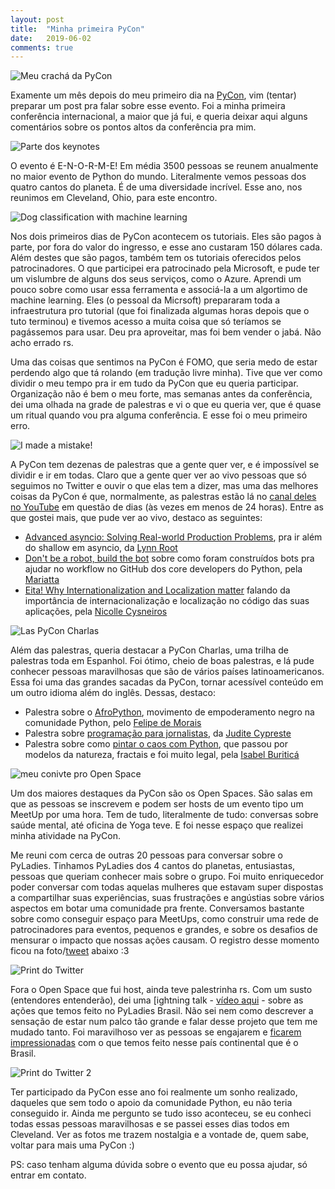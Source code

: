 ```yaml
---
layout: post
title:  "Minha primeira PyCon"
date:   2019-06-02
comments: true
---
```


![Meu crachá da PyCon](https://lh3.googleusercontent.com/YT7NNmuVwJVfEYxZkS53aoORmWd0BNpO2bGkqT6o8xR5pBqs2cpLvHTNHDKfA5ocr9sb5MCseQTP1lL9E72BlhKAdZtjVNFxNT3w5Zkg-Xp9WQN_8StuFBTW6C1VfSboUDJ2F_KWp5Xr-uzUOD3e5K3fs-ZT1ndym7Rl2KxcsJfZhHUB14xIiVlAzQz-a0YydGmzM9yfOa4WpCPiwdEaKFaXMTWDsy89VEEe-SRNWA41IiBO9yM2TU6jKSTlupo_tVWGWKovw-xaAII-qn-iqdQfw07Yci69ungMky2HsFPr9Eu35IrTWh4jKo0vzi8eEJlAMwB8c9_MW0p4puERqVUmXrzZEtSTHbSikDuXKZXlsPuukOXXh6kpMNdSmmHzAjaEgzpdPvu-kw9qz4H4T2S37v6HoQuhxwxkiZA5hbu6gO6kVDT2xpidKH2lv22xm6o07ghZf20P_9mgtySc3dJYP02ovT3Y7igUDn_E9djgxr_aoJpSD-XTiE3Q56vxmRWy-uKm1VUmXaiHIVa7yX17X63fU8-oh5t5FC5iDSxGtjSCPe9Y3CwSDqPRdYRMmC4AXxY2JbIMMk5yrpUKb4ZrPaRtoA9IcWgXVbaN3mciC3X8AhxfszDd3yNuMpFrqdaGuz-O8hggulpEReeexmUYVuNwoQ3j=w478-h637-no)


Examente um mês depois do meu primeiro dia na [PyCon](https://us.pycon.org/2019/), vim (tentar) preparar um post pra falar sobre esse evento. Foi a minha primeira conferência internacional, a maior que já fui, e queria deixar aqui alguns comentários sobre os pontos altos da conferência pra mim.


![Parte dos keynotes](https://lh3.googleusercontent.com/dwVpIEH6ZnAHdbvN03XEiWlZeltuguVNotA4oVV3F3fbFEzHGDUdY70b5IUz-_xJD71bJ0ui1k0MgRBFHkdqU_laL4iRD3kUlBb85EWAHuE2iIQtszVq9CCc5jbyxvxa7z3zn-bEfR0JEnWhNMbxCD7_6c7wIti7wtpg8tEhZfcsYvBOnM8_og7h_5qjxxyz1le0eP0u22odQZ1YJgDteg1vqvQow-wvhmnuu0CBvW-AKnpDmk9sSy_KuMXvs4d4sTo-v1PTwiQEByc6mNDHLaJMdnPqscbt29ri125B-YqBS1-SmMpfXq6UxqCAOgQfDMXULT0OpRVpexOCA5fDYa42-b84mbVfnapZ5RaxsiyXc0oHrP3DW2--UyCl76OnfYvQnHu4jdbBJfQjiUqNQ6H_JQ88zFQ5rhD3hsjvTvMot1WV5NgPOoO4PDCWfUkCCubU2itdkm-kqajtIqwlDMAZ5Tu6_AMnoBgXB_Dd7QKYhdjBc8AuZqcjkfB4PAvkzqlbICHHNbjIfLgnJHYLVXiJiLImPO6hw0jRsuHdu7d-7bcEGPRdy_wyN2y-B43Hn62yK1-u8cHomqXZwogRZlbL8buzcJQ8hxllNw_QgVoduRV_IeVRFyUuz483aakHdPFO7szc04ag5fIk4KCPGrAj9NMmBs7y=w850-h637-no)


O evento é E-N-O-R-M-E! Em média 3500 pessoas se reunem anualmente no maior evento de Python do mundo. Literalmente vemos pessoas dos quatro cantos do planeta. É de uma diversidade incrível. Esse ano, nos reunimos em Cleveland, Ohio, para este encontro.


![Dog classification with machine learning](https://lh3.googleusercontent.com/wTNVhcy_t3pDXFfGn3qxmTCtcDKs69_4q4t4ce4UtC-bGBnxRLZDzvnR9CtG70wXzYgTRZ3BF0i1KKhscnUhHEIW68HFGre9RolUFv_iXTw6oaegFdAJ413mchHBXgNeEzQRT2cGsK9xIOWKqpJmVV0TMXLE-rShCOesTDr04KVvhE3OmoKjuW1EOuc4nbU4E1g35Qz8OHLf46_M1KTJSVM14L2sLesk_xvn6g5N0mq5mqZvLOYEwNVWAmkI8RWCQgZG3xYEN8U2G4DQCb49aOvhwT7pn3hDQIZIYIVh29zaSbfWjVzldIxvb6HSish-TMd6Ah_WzW9naWGJhytmYc9OMiLdJpKJpxJyupu8FrFwsmcA8WtEFXyqw-8xLZDlEYoKQV6DOxwqosuuSUjeAM1Oj8sfCd8QdG3InluESfbZy4sgyI6HtJ8GZdnZmz3D8y-tI7fpW35xol_MFuK9p4biMdRC6q3YX5_LdK5m2d9tBCKKbCCDTI0S01jmA-20MqAnsR_ynFdEFhnwt7xrP3OW5RACNmcJ17mugOzQ47hsoheZqfK3qNanvZxpbckDVqxUnKRYtI8mUww-Ev0-DUjt-la6GRPfSv1bKbsiuRtV-OwysuJdLKZ4avO_BiYzsv21nSXY_GaihkmtLs5OLRpKjTWjqhv0=w478-h637-no)


Nos dois primeiros dias de PyCon acontecem os tutoriais. Eles são pagos à parte, por fora do valor do ingresso, e esse ano custaram 150 dólares cada. Além destes que são pagos, também tem os tutoriais oferecidos pelos patrocinadores. O que participei era patrocinado pela Microsoft, e pude ter um vislumbre de alguns dos seus serviços, como o Azure. Aprendi um pouco sobre como usar essa ferramenta e associá-la a um algortimo de machine learning. Eles (o pessoal da Micrsoft) prepararam toda a infraestrutura pro tutorial (que foi finalizada algumas horas depois que o tuto terminou) e tivemos acesso a muita coisa que só teríamos se pagássemos para usar. Deu pra aproveitar, mas foi bem vender o jabá. Não acho errado rs.


Uma das coisas que sentimos na PyCon é FOMO, que seria medo de estar perdendo algo que tá rolando (em tradução livre minha). Tive que ver como dividir o meu tempo pra ir em tudo da PyCon que eu queria participar. Organização não é bem o meu forte, mas semanas antes da conferência, dei uma olhada na grade de palestras e vi o que eu queria ver, que é quase um ritual quando vou pra alguma conferência. E esse foi o meu primeiro erro.


![I made a mistake!](https://media.giphy.com/media/rJSKGg8010eUE/giphy.gif)


A PyCon tem dezenas de palestras que a gente quer ver, e é impossível se dividir e ir em todas. Claro que a gente quer ver ao vivo pessoas que só seguimos no Twitter e ouvir o que elas tem a dizer, mas uma das melhores coisas da PyCon é que, normalmente, as palestras estão lá no [canal deles no YouTube](https://www.youtube.com/channel/UCxs2IIVXaEHHA4BtTiWZ2mQ) em questão de dias (às vezes em menos de 24 horas). Entre as que gostei mais, que pude ver ao vivo, destaco as seguintes:

* [Advanced asyncio: Solving Real-world Production Problems](https://www.youtube.com/watch?v=bckD_GK80oY), pra ir além do shallow em asyncio, da [Lynn Root](https://twitter.com/roguelynn)
* [Don't be a robot, build the bot](https://www.youtube.com/watch?v=_xdEAxLuj9Y) sobre como foram construídos bots pra ajudar no workflow no GitHub dos core developers do Python, pela [Mariatta](https://twitter.com/mariatta)
* [Eita! Why Internationalization and Localization matter](https://www.youtube.com/watch?v=2eF_MhgplQ8) falando da importância de internacionalização e localização no código das suas aplicações, pela [Nicolle Cysneiros](https://twitter.com/nicysneiros)


![Las PyCon Charlas](https://pbs.twimg.com/profile_banners/948661949629456384/1518195829/1500x500)


Além das palestras, queria destacar a PyCon Charlas, uma trilha de palestras toda em Espanhol. Foi ótimo, cheio de boas palestras, e lá pude conhecer pessoas maravilhosas que são de vários países latinoamericanos. Essa foi uma das grandes sacadas da PyCon, tornar acessível conteúdo em um outro idioma além do inglês. Dessas, destaco:

* Palestra sobre o [AfroPython](https://www.youtube.com/watch?v=vFsUHJRPtJ4), movimento de empoderamento negro na comunidade Python, pelo [Felipe de Morais](https://twitter.com/felipedemorais_)
* Palestra sobre [programação para jornalistas](https://www.youtube.com/watch?v=or3d8pNrSBc), da [Judite Cypreste](https://twitter.com/juditecypreste)
* Palestra sobre como [pintar o caos com Python](https://www.youtube.com/watch?v=4OkiRPU-XMU), que passou por modelos da natureza, fractais e foi muito legal, pela [Isabel Buriticá](https://twitter.com/iris9112)


![meu conivte pro Open Space](https://lh3.googleusercontent.com/lbKlDnu09Nep0Tr3XQZ9TRDlfAPNLHb9-IrJWQOq7fayDLWVoOF5Ba-IUlRBw47vVVS0a4_Cm7Cu44DHKwaPC4Xx62KudFnfw6xCubSVWqBtCrAiEw0tcBfqRUf1udoJ8Ix77MjIFpSU3Q9g-sSd1fHvjUmh8cOniYyzbJP_6k6fKk3LWwTg2tZcToGhYxdoW0k7ke5DegeQnCBUvSX4n2E_eCOmWf-SxRebdY2qetniwZ9tO6bGTUjarIjT8vmxZZ9gaDvYcXrNbPDoHwwyCk4DkbK3o-nVjK5ZYPVcTGSpy77tlYndnvHBVg7NraJnRsliYRHwIgHPBaj2i-7NRfAOt-up1CksiVJZ2TxcFWDboLhgUX0UNpUi8_Rb4-lZLhtql1Xo_WfP_QbNSMkRUtyqTGSWF3tr_OKt8GxHMIW-FM9-omPhcoi0sSeh7-qxo45JnslqiFtMQUCFTM_9I-aQKXY7u3sVo6nTCL3bLZm_YUlgNIW1B77icPPkYqIF-ek_4BVsVGo2VXMfjpfvM91iSmBDiGrCCK2QTq3mnDPRmzQNo7VHIvcjWxLTo_zqNpXg8gcs-gSVhpgYXX7ROHxY7CpRjYvdT0DGHcGri2EoQR-0PQ_h2DVWk3IFwhey4sHt6g8qZ8eWUOj9fZRZtkvuBzeNUNzz=w478-h637-no)

Um dos maiores destaques da PyCon são os Open Spaces. São salas em que as pessoas se inscrevem e podem ser hosts de um evento tipo um MeetUp por uma hora. Tem de tudo, literalmente de tudo: conversas sobre saúde mental, até oficina de Yoga teve. E foi nesse espaço que realizei minha atividade na PyCon.

Me reuni com cerca de outras 20 pessoas para conversar sobre o PyLadies. Tinhamos PyLadies dos 4 cantos do planetas, entusiastas, pessoas que queriam conhecer mais sobre o grupo. Foi muito enriquecedor poder conversar com todas aquelas mulheres que estavam super dispostas a compartilhar suas experiências, suas frustrações e angústias sobre vários aspectos em botar uma comunidade pra frente. Conversamos bastante sobre como conseguir espaço para MeetUps, como construir uma rede de patrocinadores para eventos, pequenos e grandes, e sobre os desafios de mensurar o impacto que nossas ações causam. O registro desse momento ficou na foto/[tweet](https://twitter.com/delight737/status/1125114701275377664) abaixo :3

![Print do Twitter](https://lh3.googleusercontent.com/np1pekarhe_JSN8lym8K2VdgbL0JBodPXlDUz3Ugj0JOm3QQhKFpo5nA5R2Pe9Lb9ta8CxYdiUKBbZm_YR0IDsFu0ya5VvhfbIbQu_V9ij9I0F_sh98p9XVwheQEAL-YqZZ6ErMQMlKIw1bFxli9B3TSJgvsvGGHpmJZku3-Gh0xKCzGXPAVxfZ_UoZi6QpNOFmGhJ206cidV_M3rGVnC9rj1D5Q88GNH2VS9G-jjsnx1OXS5VGnHx4OTO-KMY-7lbV4OjyLFcdMcnJSW_cu7YLxfmD5KtqQJ4B_8JsoWUSim5-VxNU4u3Z4Aq3xJ5c-QVjbuq0RlUh-MWYQwRlTUDgwpYjPRoWWsKLYV1Rgpb4aoW6Uuc8QlbHCeWMj3q7RjCRYSh2_GKj9Td1ERLY13Nfl7ympVZ2yr2UZ6zdQZ6upMpbsGsDAVjNqIMNdah7IWEfkdOCFdfVoiIkkuFtk1R77b1iGB7GcZlNaiX1cr72oQLqos2Gpl1xN8tYHrqv1ra-jw1Ljri-kIhH88okMLRT8_DhN_n0FUc2mzmBkkh8dqsi0NFSk9pqw2my1us8SmgioUsArnbQRinsFryKrhZFINTBosWPcfcQJcHyBesjff1umguQZfM3asMqs0zCF5Fvxjr-lcAxAXdjUhiL07KtI6bSgHIOX=w216-h268-no)

Fora o Open Space que fui host, ainda teve palestrinha rs. Com um susto (entendores entenderão), dei uma [ightning talk - [vídeo aqui](https://www.youtube.com/watch?time_continue=1359&v=sRwHWPDJBnk) - sobre as ações que temos feito no PyLadies Brasil. Não sei nem como descrever a sensação de estar num palco tão grande e falar desse projeto que tem me mudado tanto. Foi maravilhoso ver as pessoas se engajarem e [ficarem impressionadas](https://twitter.com/delight737/status/1125114701275377664) com o que temos feito nesse país continental que é o Brasil.

![Print do Twitter 2](https://lh3.googleusercontent.com/bQf1HUKZGkUt6ihnssvOM3HDaOhgRWtbok6stCvkO3hoc2SzAAmG0_DIRVOC08Qs9vV1DFhJ3FbHFpeNZCDSJpogduierL4dzN1HQg4CjnKc6z4dZ-SrMtcsppw9v9FV9CZjerY4n6nKkJNP2ALJbueIxko0FRISKgbbIiqEGuJrKf8GKoUa7WDPY9MrxvSZEQ-Qe98KlYeSj2v58AiuxNLf_NQoSC0CEFsvIN1-gLm02CO8ynIABTlUb-2BSjip1RB385x-muc6x25PMUAod5mu9daJP5S1iFubB0iyGO05m91NPjkeI78My14eZXdET_j88N-UcWci3Bn0-z4o4Q5_eIDO2T0hGES0UJW0GEpGyeo4K4dOwFUNkVmVcihYxpfZ3R5xpdvLYVmYzW641dYY32ZB2b-6aL2N4qfgwlsGEtgF4Vgtx4KPbNgF2MKfzOYYlRYn4ecr0XaS9WPWM0H2rttIwpO_R9bxnIgOcNBUpuuIJd7aTVtQY24gd-1Rh7oE0Rzwt5og6UPgC0ZoyvItGfatyTptuWZ8X-8LzfycMAj5mFLQh4toGjVfn0eyomilONtf_0SL9HFpFVII8lfQtBZA3FGwbLd_H_aMsDODk84tMgmeSm9SwE6EOaVyDFXSysZLAQTY-3QIJ9eGsLaiSSPgJmFx=w210-h268-no)


Ter participado da PyCon esse ano foi realmente um sonho realizado, daqueles que sem todo o apoio da comunidade Python, eu não teria conseguido ir. Ainda me pergunto se tudo isso aconteceu, se eu conheci todas essas pessoas maravilhosas e se passei esses dias todos em Cleveland. Ver as fotos me trazem nostalgia e a vontade de, quem sabe, voltar para mais uma PyCon :)

PS: caso tenham alguma dúvida sobre o evento que eu possa ajudar, só entrar em contato.